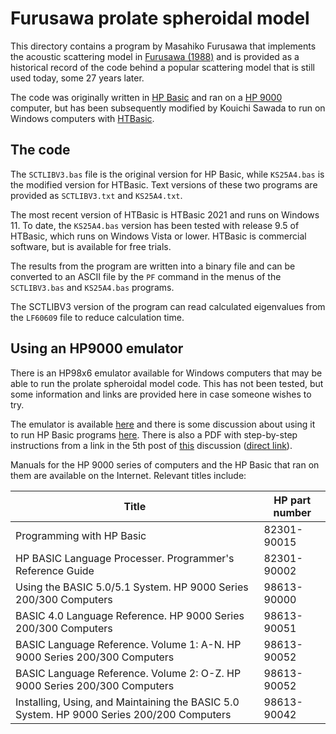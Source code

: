# Furusawa prolate spheroidal model

This directory contains a program by Masahiko Furusawa that implements the acoustic scattering model in [Furusawa (1988)](https://doi.org/10.1250/ast.9.13) and is provided as a historical record of the code behind a popular scattering model that is still used today, some 27 years later.

The code was originally written in [HP Basic](https://en.wikipedia.org/wiki/Rocky_Mountain_BASIC) and ran on a [HP 9000](https://en.wikipedia.org/wiki/HP_9000) computer, but has been subsequently modified by Kouichi Sawada to run on Windows computers with [HTBasic](https://transera.com/).

## The code

The `SCTLIBV3.bas` file is the original version for HP Basic, while `KS25A4.bas` is the modified version for HTBasic. Text versions of these two programs are provided as `SCTLIBV3.txt` and `KS25A4.txt`.

The most recent version of HTBasic is HTBasic 2021 and runs on Windows 11. To date, the `KS25A4.bas` version has been tested with release 9.5 of HTBasic, which runs on Windows Vista or lower. HTBasic is commercial software, but is available for free trials.

The results from the program are written into a binary file and can be converted to an ASCII file by the `PF` command in the menus of the `SCTLIBV3.bas` and `KS25A4.bas` programs.

The SCTLIBV3 version of the program can read calculated eigenvalues from the `LF60609` file to reduce calculation time.

## Using an HP9000 emulator

There is an HP98x6 emulator available for Windows computers that may be able to run the prolate spheroidal model code. This has not been tested, but some information and links are provided here in case someone wishes to try.

The emulator is available [here](https://sites.google.com/site/olivier2smet2/hp_projects/hp98x6) and there is some discussion about using it to run HP Basic programs [here](https://groups.io/g/HP-Agilent-Keysight-equipment/topic/hpbasic_for_windows/79258624?page=4). There is also a PDF with step-by-step instructions from a link in the 5th post of [this](https://groups.io/g/VintHPcom/topic/hp_98x6_emulator/102119518) discussion ([direct link](https://groups.io/g/VintHPcom/attachment/10443/0/HP%20Emulator%20guide_V1.2.pdf)).

Manuals for the HP 9000 series of computers and the HP Basic that ran on them are available on the Internet. Relevant titles include:

|Title|HP part number|
|-----|--------------|
|Programming with HP Basic|82301-90015|
|HP BASIC Language Processer. Programmer's Reference Guide|82301-90002|
|Using the BASIC 5.0/5.1 System. HP 9000 Series 200/300 Computers|98613-90000|
|BASIC 4.0 Language Reference. HP 9000 Series 200/300 Computers|98613-90051|
|BASIC Language Reference. Volume 1: A-N. HP 9000 Series 200/300 Computers|98613-90052|
|BASIC Language Reference. Volume 2: O-Z. HP 9000 Series 200/300 Computers|98613-90052|
|Installing, Using, and Maintaining the BASIC 5.0 System. HP 9000 Series 200/200 Computers|98613-90042|
